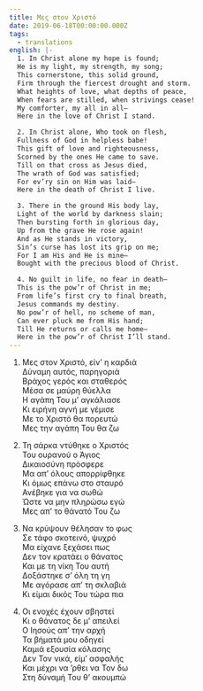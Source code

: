 ```yaml
---
title: Μες στον Χριστό
date: 2019-06-18T00:00:00.000Z
tags:
  - translations
english: |-
  1. In Christ alone my hope is found;  
  He is my light, my strength, my song;  
  This cornerstone, this solid ground,  
  Firm through the fiercest drought and storm.  
  What heights of love, what depths of peace,  
  When fears are stilled, when strivings cease!  
  My comforter, my all in all—  
  Here in the love of Christ I stand.

  2. In Christ alone, Who took on flesh,  
  Fullness of God in helpless babe!  
  This gift of love and righteousness,  
  Scorned by the ones He came to save.  
  Till on that cross as Jesus died,  
  The wrath of God was satisfied;  
  For ev’ry sin on Him was laid—  
  Here in the death of Christ I live.

  3. There in the ground His body lay,  
  Light of the world by darkness slain;  
  Then bursting forth in glorious day,  
  Up from the grave He rose again!  
  And as He stands in victory,  
  Sin’s curse has lost its grip on me;  
  For I am His and He is mine—  
  Bought with the precious blood of Christ.

  4. No guilt in life, no fear in death—  
  This is the pow’r of Christ in me;  
  From life’s first cry to final breath,  
  Jesus commands my destiny.  
  No pow’r of hell, no scheme of man,  
  Can ever pluck me from His hand;  
  Till He returns or calls me home—  
  Here in the pow’r of Christ I’ll stand.
---
```

1. Μες στον Χριστό, είν’ η καρδιά  
Δύναμη αυτός, παρηγοριά  
Βράχος γερός και σταθερός  
Μέσα σε μαύρη θύελλα  
Η αγάπη Του μ’ αγκάλιασε  
Κι ειρήνη αγνή με γέμισε  
Με το Χριστό θα πορευτώ  
Μες την αγάπη Του θα ζω

2. Τη σάρκα ντύθηκε ο Χριστός  
Του ουρανού ο Άγιος  
Δικαιοσύνη πρόσφερε  
Μα απ’ όλους απορρίφθηκε  
Κι όμως επάνω στο σταυρό  
Ανέβηκε για να σωθώ  
Ώστε να μην πληρώσω εγώ  
Μες απ’ το θάνατό Του ζω

3. Να κρύψουν θέλησαν το φως  
Σε τάφο σκοτεινό, ψυχρό  
Μα είχανε ξεχάσει πως  
Δεν τον κρατάει ο θάνατος  
Και με τη νίκη Του αυτή  
Δοξάστηκε σ’ όλη τη γη  
Με αγόρασε απ’ τη σκλαβιά  
Κι είμαι δικός Του τώρα πια

4. Οι ενοχές έχουν σβηστεί  
Κι ο θάνατος δε μ’ απειλεί  
Ο Ιησούς απ’ την αρχή  
Τα βήματά μου οδηγεί  
Καμιά εξουσία κόλασης  
Δεν Τον νικά, είμ’ ασφαλής  
Και μέχρι να ’ρθει να Τον δω  
Στη δύναμή Του θ’ ακουμπώ
